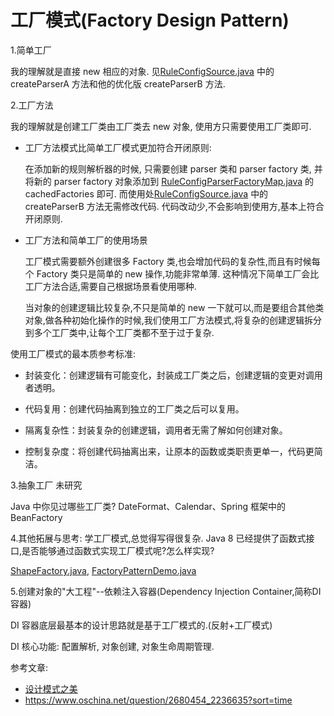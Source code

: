 # 工厂模式(Factory Design Pattern)

1.简单工厂

我的理解就是直接 new 相应的对象. 见[RuleConfigSource.java](src/main/java/com/example/designpattern/factory/RuleConfigSource.java) 中的 createParserA 方法和他的优化版 createParserB 方法.

2.工厂方法

我的理解就是创建工厂类由工厂类去 new 对象, 使用方只需要使用工厂类即可.

* 工厂方法模式比简单工厂模式更加符合开闭原则:

  在添加新的规则解析器的时候, 只需要创建 parser 类和 parser factory 类, 并将新的 parser factory 对象添加到 [RuleConfigParserFactoryMap.java](src/main/java/com/example/designpattern/factory/RuleConfigParserFactoryMap.java) 的 cachedFactories 即可. 而使用处[RuleConfigSource.java](src/main/java/com/example/designpattern/factory/RuleConfigSource.java) 中的 createParserB 方法无需修改代码. 
  代码改动少,不会影响到使用方,基本上符合开闭原则.

* 工厂方法和简单工厂的使用场景

  工厂模式需要额外创建很多 Factory 类,也会增加代码的复杂性,而且有时候每个 Factory 类只是简单的 new 操作,功能非常单薄. 这种情况下简单工厂会比工厂方法合适,需要自己根据场景看使用哪种.
  
  当对象的创建逻辑比较复杂,不只是简单的 new 一下就可以,而是要组合其他类对象,做各种初始化操作的时候,我们使用工厂方法模式,将复杂的创建逻辑拆分到多个工厂类中,让每个工厂类都不至于过于复杂.

使用工厂模式的最本质参考标准:

* 封装变化：创建逻辑有可能变化，封装成工厂类之后，创建逻辑的变更对调用者透明。

* 代码复用：创建代码抽离到独立的工厂类之后可以复用。

* 隔离复杂性：封装复杂的创建逻辑，调用者无需了解如何创建对象。

* 控制复杂度：将创建代码抽离出来，让原本的函数或类职责更单一，代码更简洁。

3.抽象工厂
未研究


Java 中你见过哪些工厂类?
DateFormat、Calendar、Spring 框架中的 BeanFactory



4.其他拓展与思考:
学工厂模式,总觉得写得很复杂. Java 8 已经提供了函数式接口,是否能够通过函数式实现工厂模式呢?怎么样实现?

[ShapeFactory.java](src/main/java/com/example/designpattern/other/ShapeFactory.java), [FactoryPatternDemo.java](src/main/java/com/example/designpattern/other/FactoryPatternDemo.java)


5.创建对象的"大工程"--依赖注入容器(Dependency Injection Container,简称DI容器)

DI 容器底层最基本的设计思路就是基于工厂模式的.(反射+工厂模式) 

DI 核心功能: 配置解析, 对象创建, 对象生命周期管理.




参考文章:
* [设计模式之美](https://time.geekbang.org/column/intro/250?utm_source=pc&utm_medium=chaping&utm_term=pc_interstitial_826)
* https://www.oschina.net/question/2680454_2236635?sort=time
